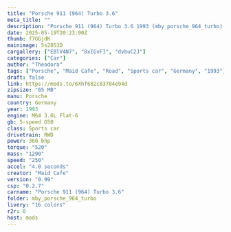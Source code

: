 ```yaml
---
title: "Porsche 911 (964) Turbo 3.6"
meta_title: ""
description: "Porsche 911 (964) Turbo 3.6 1993 (mby_porsche_964_turbo) by Maid Cafe"
date: 2025-05-19T20:23:00Z
thumb: f7GGjdK
mainimage: 5s2853D
cargallery: ["EBlV4N7", "8xIGvFI", "dvbuC2J"]
categories: ["Car"]
author: "Theodora"
tags: ["Porsche", "Maid Cafe", "Road", "Sports car", "Germany", "1993"]
draft: false
link: https://mods.to/6Xhf682c83704e94d
zipsize: "65 MB"
manu: Porsche
country: Germany
year: 1993
engine: M64 3.6L Flat-6
gb: 5-speed G50
class: Sports car
drivetrain: RWD
power: 360 bhp 
torque: "520"
mass: "1290"
speed: "250"
accel: "4.0 seconds"
creator: "Maid Cafe"
version: "0.99"
csp: "0.2.7"
carname: "Porsche 911 (964) Turbo 3.6"
folder: mby_porsche_964_turbo
livery: "16 colors"
r2r: 0
host: mods
---
```

